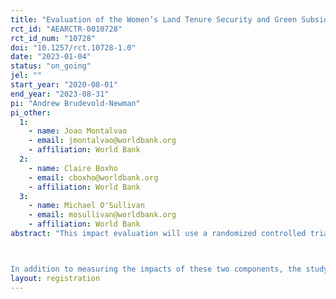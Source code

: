 ```yaml
---
title: "Evaluation of the Women’s Land Tenure Security and Green Subsidy Components of NBCA-CLUSA’s PROMAC II Program in Mozambique"
rct_id: "AEARCTR-0010728"
rct_id_num: "10728"
doi: "10.1257/rct.10728-1.0"
date: "2023-01-04"
status: "on_going"
jel: ""
start_year: "2020-08-01"
end_year: "2023-08-31"
pi: "Andrew Brudevold-Newman"
pi_other:
  1:
    - name: Joao Montalvao
    - email: jmontalvao@worldbank.org
    - affiliation: World Bank
  2:
    - name: Claire Boxho
    - email: cboxho@worldbank.org
    - affiliation: World Bank
  3:
    - name: Michael O'Sullivan
    - email: mosullivan@worldbank.org
    - affiliation: World Bank
abstract: "This impact evaluation will use a randomized controlled trial approach to measure the stand-alone and complimentary impacts of two components of an international NGO's agricultural program: land-use documentation and the distribution of long-term agricultural investment bundles. The land-use documentation component formalizes land-use rights though the formalized rights may not be sold or collateralized.  The land-use titles are offered to households conditional on a woman’s name on the title (either co-titled or registering it exclusively under her name). This offer will include a discussion of the benefits of land titling and co-titling to encourage uptake. The long-term investment bundle offers women a package of fruit-tree seedlings together with pesticides, fungicide, and other inputs such as cassava, sweet potato, and pumpkin cuttings designed to help farmers in the shorter-term. This portion of the study centers on randomizing 1,000 eligible households (those who farm their own land but do not have land-use titles, and are either married or female) into one of three treatment groups or a control group: the first treatment group will receive land-use titles, the second treatment group will receive the input subsidies, and the third treatment group will receive both the land-use titles and the input subsidies.  

In addition to measuring the impacts of these two components, the study will also use the distribution of the long-term investment bundles to measure the short-term impacts of the land-use title on willingness to invest in agricultural inputs. Specifically, the bundles will initially be distributed through a take-it-or-leave-it offer conducted under a willingness to pay experiment, presented to the household's head woman together with her husband, if married. After detailing the bundle, the representatives presented the women with an opportunity to commit to purchasing the bundle at one of six randomly selected subsidy levels: 96\%, 87\%, 79\%, 71\%, 63\%, and 54\%. The women were only presented with one of the prices and were told that they would not have another opportunity to purchase the bundle. After confirming that the respondents understood the offer and the market value of the bundle, the representatives presented the women with the final offer and recorded the purchase decision.  This portion of the study will jointly examine the impacts of the land-use demarcation and subsidy offer on the likelihood of accepting the agricultural investment opportunity.  "
layout: registration
---
```


